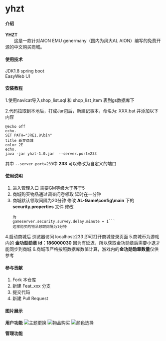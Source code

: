 # yhzt

#### 介绍
**YHZT**</br>
&emsp;&emsp;这是一款针对AION EMU genermany（国内为风大AL AION）编写的免费开源的中文购买商城。

#### 使用技术
JDK1.8
spring boot  
EasyWeb UI

#### 安装教程

1.使用navicat导入shop_list.sql 和 shop_list_item 表到gs数据库下

2.代码拉取到本地后，打成Jar包后，新建记事本，命名为: XXX.bat 并添加以下内容
```
@echo off
echo.
SET PATH="JRE1.8\bin"
title 新梦商城
color 2E
echo. 
java -jar yhzt-1.0.jar  --server.port=233 
```
其中 `--server.port=233`中  **233** 可以修改为自定义的端口

#### 使用说明

1. 进入管理入口 需要GM等级大于等于5
2. 商城购买物品通过调查问卷领取 延时在一分钟
3. 商城默认领取间隔为20分钟 
	修改 **AL-Game\config\main** 下的 **security.properties** 文件 
	修改
	```gameserver.security.survey.delay.minute = 20
	为
	gameserver.security.survey.delay.minute = 1```
	这样购买的物品领取间隔为1分钟
4.启动商城后 浏览器访问 localhost:233 即可打开商城登录页面
5.商城币为游戏内的 **金功勋勋章** **id：186000030**  因为有延迟，所以获取金功勋章后需要小退才能同步到商城
6.商城币严格按照数据库数值计算，游戏内的**金功勋勋章数量**仅供参考

#### 参与贡献

1. Fork 本仓库
2. 新建 Feat_xxx 分支
3. 提交代码
4. 新建 Pull Request

#### 图片展示
**用户功能**
![主题更换](https://images.gitee.com/uploads/images/2019/0721/220417_8d140c02_2252189.png "在这里输入图片标题")
![物品购买](https://images.gitee.com/uploads/images/2019/0721/220527_a0a7d0ab_2252189.png "商品购买页.png")
![颜色选择](https://images.gitee.com/uploads/images/2019/0721/220612_3a26617e_2252189.png "在这里输入图片标题")

**管理功能**
